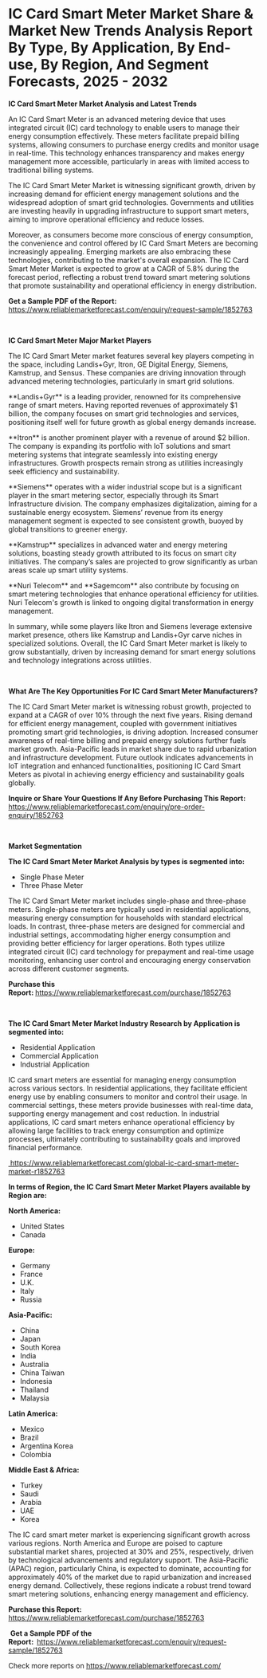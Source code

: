 <p><h1>IC Card Smart Meter Market Share & Market New Trends Analysis Report By Type, By Application, By End-use, By Region, And Segment Forecasts, 2025 - 2032</h1></p><p><strong>IC Card Smart Meter Market Analysis and Latest Trends</strong></p>
<p><p>An IC Card Smart Meter is an advanced metering device that uses integrated circuit (IC) card technology to enable users to manage their energy consumption effectively. These meters facilitate prepaid billing systems, allowing consumers to purchase energy credits and monitor usage in real-time. This technology enhances transparency and makes energy management more accessible, particularly in areas with limited access to traditional billing systems.</p><p>The IC Card Smart Meter Market is witnessing significant growth, driven by increasing demand for efficient energy management solutions and the widespread adoption of smart grid technologies. Governments and utilities are investing heavily in upgrading infrastructure to support smart meters, aiming to improve operational efficiency and reduce losses. </p><p>Moreover, as consumers become more conscious of energy consumption, the convenience and control offered by IC Card Smart Meters are becoming increasingly appealing. Emerging markets are also embracing these technologies, contributing to the market's overall expansion. The IC Card Smart Meter Market is expected to grow at a CAGR of 5.8% during the forecast period, reflecting a robust trend toward smart metering solutions that promote sustainability and operational efficiency in energy distribution.</p></p>
<p><strong>Get a Sample PDF of the Report:&nbsp;</strong> <a href="https://www.reliablemarketforecast.com/enquiry/request-sample/1852763?utm_campaign=2145&utm_medium=2&utm_source=Github&utm_content=ia&utm_term=13022025&utm_id=ic-card-smart-meter">https://www.reliablemarketforecast.com/enquiry/request-sample/1852763</a></p>
<p>&nbsp;</p>
<p><strong>IC Card Smart Meter Major Market Players</strong></p>
<p><p>The IC Card Smart Meter market features several key players competing in the space, including Landis+Gyr, Itron, GE Digital Energy, Siemens, Kamstrup, and Sensus. These companies are driving innovation through advanced metering technologies, particularly in smart grid solutions.</p><p>**Landis+Gyr** is a leading provider, renowned for its comprehensive range of smart meters. Having reported revenues of approximately $1 billion, the company focuses on smart grid technologies and services, positioning itself well for future growth as global energy demands increase. </p><p>**Itron** is another prominent player with a revenue of around $2 billion. The company is expanding its portfolio with IoT solutions and smart metering systems that integrate seamlessly into existing energy infrastructures. Growth prospects remain strong as utilities increasingly seek efficiency and sustainability.</p><p>**Siemens** operates with a wider industrial scope but is a significant player in the smart metering sector, especially through its Smart Infrastructure division. The company emphasizes digitalization, aiming for a sustainable energy ecosystem. Siemens’ revenue from its energy management segment is expected to see consistent growth, buoyed by global transitions to greener energy.</p><p>**Kamstrup** specializes in advanced water and energy metering solutions, boasting steady growth attributed to its focus on smart city initiatives. The company’s sales are projected to grow significantly as urban areas scale up smart utility systems.</p><p>**Nuri Telecom** and **Sagemcom** also contribute by focusing on smart metering technologies that enhance operational efficiency for utilities. Nuri Telecom's growth is linked to ongoing digital transformation in energy management.</p><p>In summary, while some players like Itron and Siemens leverage extensive market presence, others like Kamstrup and Landis+Gyr carve niches in specialized solutions. Overall, the IC Card Smart Meter market is likely to grow substantially, driven by increasing demand for smart energy solutions and technology integrations across utilities.</p></p>
<p>&nbsp;</p>
<p><strong>What Are The Key Opportunities For IC Card Smart Meter Manufacturers?</strong></p>
<p><p>The IC Card Smart Meter market is witnessing robust growth, projected to expand at a CAGR of over 10% through the next five years. Rising demand for efficient energy management, coupled with government initiatives promoting smart grid technologies, is driving adoption. Increased consumer awareness of real-time billing and prepaid energy solutions further fuels market growth. Asia-Pacific leads in market share due to rapid urbanization and infrastructure development. Future outlook indicates advancements in IoT integration and enhanced functionalities, positioning IC Card Smart Meters as pivotal in achieving energy efficiency and sustainability goals globally.</p></p>
<p><strong>Inquire or Share Your Questions If Any Before Purchasing This Report:</strong> <a href="https://www.reliablemarketforecast.com/enquiry/pre-order-enquiry/1852763?utm_campaign=2145&utm_medium=2&utm_source=Github&utm_content=ia&utm_term=13022025&utm_id=ic-card-smart-meter">https://www.reliablemarketforecast.com/enquiry/pre-order-enquiry/1852763</a></p>
<p>&nbsp;</p>
<p><strong>Market Segmentation</strong></p>
<p><strong>The IC Card Smart Meter Market Analysis by types is segmented into:</strong></p>
<p><ul><li>Single Phase Meter</li><li>Three Phase Meter</li></ul></p>
<p><p>The IC Card Smart Meter market includes single-phase and three-phase meters. Single-phase meters are typically used in residential applications, measuring energy consumption for households with standard electrical loads. In contrast, three-phase meters are designed for commercial and industrial settings, accommodating higher energy consumption and providing better efficiency for larger operations. Both types utilize integrated circuit (IC) card technology for prepayment and real-time usage monitoring, enhancing user control and encouraging energy conservation across different customer segments.</p></p>
<p><strong>Purchase this Report:&nbsp;</strong><a href="https://www.reliablemarketforecast.com/purchase/1852763?utm_campaign=2145&utm_medium=2&utm_source=Github&utm_content=ia&utm_term=13022025&utm_id=ic-card-smart-meter">https://www.reliablemarketforecast.com/purchase/1852763</a></p>
<p>&nbsp;</p>
<p><strong>The IC Card Smart Meter Market Industry Research by Application is segmented into:</strong></p>
<p><ul><li>Residential Application</li><li>Commercial Application</li><li>Industrial Application</li></ul></p>
<p><p>IC card smart meters are essential for managing energy consumption across various sectors. In residential applications, they facilitate efficient energy use by enabling consumers to monitor and control their usage. In commercial settings, these meters provide businesses with real-time data, supporting energy management and cost reduction. In industrial applications, IC card smart meters enhance operational efficiency by allowing large facilities to track energy consumption and optimize processes, ultimately contributing to sustainability goals and improved financial performance.</p></p>
<p><a href="https://www.reliablemarketforecast.com/global-ic-card-smart-meter-market-r1852763?utm_campaign=2145&utm_medium=2&utm_source=Github&utm_content=ia&utm_term=13022025&utm_id=ic-card-smart-meter">&nbsp;https://www.reliablemarketforecast.com/global-ic-card-smart-meter-market-r1852763</a></p>
<p><strong>In terms of Region, the IC Card Smart Meter Market Players available by Region are:</strong></p>
<p>
    <p> <strong> North America: </strong>
        <ul>
            <li>United States</li>
            <li>Canada</li>
        </ul>
        </p> 
    <p> <strong> Europe: </strong>
        <ul>
            <li>Germany</li>
            <li>France</li>
            <li>U.K.</li>
            <li>Italy</li>
            <li>Russia</li>
        </ul>
        </p> 
    <p> <strong> Asia-Pacific: </strong>
        <ul>
            <li>China</li>
            <li>Japan</li>
            <li>South Korea</li>
            <li>India</li>
            <li>Australia</li>
            <li>China Taiwan</li>
            <li>Indonesia</li>
            <li>Thailand</li>
            <li>Malaysia</li>
        </ul>
        </p> 
    <p> <strong> Latin America: </strong>
        <ul>
            <li>Mexico</li>
            <li>Brazil</li>
            <li>Argentina Korea</li>
            <li>Colombia</li>
        </ul>
        </p> 
    <p> <strong> Middle East & Africa: </strong>
        <ul>
            <li>Turkey</li>
            <li>Saudi</li>
            <li>Arabia</li>
            <li>UAE</li>
            <li>Korea</li>
        </ul>
    </p>
    </p>
<p><p>The IC card smart meter market is experiencing significant growth across various regions. North America and Europe are poised to capture substantial market shares, projected at 30% and 25%, respectively, driven by technological advancements and regulatory support. The Asia-Pacific (APAC) region, particularly China, is expected to dominate, accounting for approximately 40% of the market due to rapid urbanization and increased energy demand. Collectively, these regions indicate a robust trend toward smart metering solutions, enhancing energy management and efficiency.</p></p>
<p><strong>Purchase this Report: </strong><a href="https://www.reliablemarketforecast.com/purchase/1852763?utm_campaign=2145&utm_medium=2&utm_source=Github&utm_content=ia&utm_term=13022025&utm_id=ic-card-smart-meter">https://www.reliablemarketforecast.com/purchase/1852763</a></p>
<p>&nbsp;<strong>Get a Sample PDF of the Report:&nbsp;&nbsp;</strong><a href="https://www.reliablemarketforecast.com/enquiry/request-sample/1852763?utm_campaign=2145&utm_medium=2&utm_source=Github&utm_content=ia&utm_term=13022025&utm_id=ic-card-smart-meter">https://www.reliablemarketforecast.com/enquiry/request-sample/1852763</a></p>
<p><strong></strong></p>
<p>Check more reports on <a href="https://www.reliablemarketforecast.com/?utm_campaign=2145&utm_medium=2&utm_source=Github&utm_content=ia&utm_term=13022025&utm_id=ic-card-smart-meter">https://www.reliablemarketforecast.com/</a></p>
